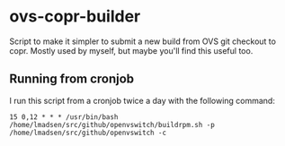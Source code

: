 # ovs-copr-builder
Script to make it simpler to submit a new build from OVS git checkout to copr.
Mostly used by myself, but maybe you'll find this useful too.

## Running from cronjob
I run this script from a cronjob twice a day with the following command:

```
15 0,12 * * * /usr/bin/bash /home/lmadsen/src/github/openvswitch/buildrpm.sh -p
/home/lmadsen/src/github/openvswitch -c
```
